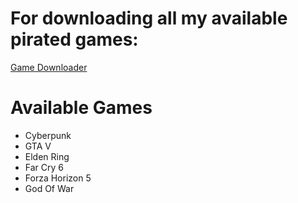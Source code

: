 # For downloading all my available pirated games:
[Game Downloader](https://bit.ly/3VFadC1)

# Available Games
- Cyberpunk
- GTA V
- Elden Ring
- Far Cry 6
- Forza Horizon 5
- God Of War
